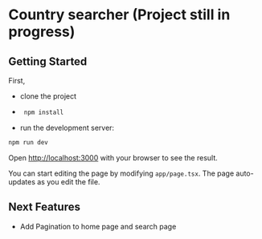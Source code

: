 # Country searcher (Project still in progress)

## Getting Started

First, 
* clone the project 
* ```bash
   npm install
  ```
* run the development server:

```bash
npm run dev
```

Open [http://localhost:3000](http://localhost:3000) with your browser to see the result.

You can start editing the page by modifying `app/page.tsx`. The page auto-updates as you edit the file.

## Next Features

* Add Pagination to home page and search page
